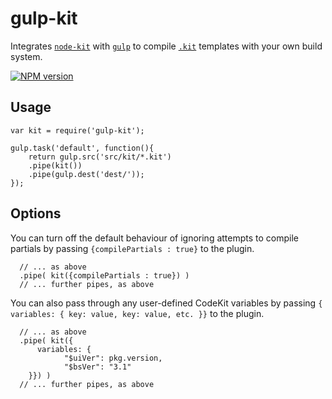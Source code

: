 # gulp-kit
Integrates [`node-kit`](https://github.com/jeremyworboys/node-kit) 
with [`gulp`](http://gulpjs.com/) to compile 
[`.kit`](http://incident57.com/codekit/help.html#kit) templates 
with your own build system.

[![NPM version](https://badge.fury.io/js/gulp-kit.svg)](http://badge.fury.io/js/gulp-kit)

## Usage
    
    var kit = require('gulp-kit');

    gulp.task('default', function(){
        return gulp.src('src/kit/*.kit')
        .pipe(kit())
        .pipe(gulp.dest('dest/'));
    });

## Options
You can turn off the default behaviour of
ignoring attempts to compile partials by 
passing `{compilePartials : true}` to the
plugin.

      // ... as above
      .pipe( kit({compilePartials : true}) )
      // ... further pipes, as above
    
You can also pass through any user-defined CodeKit variables by passing
`{ variables: { key: value, key: value, etc. }}` to the plugin.

      // ... as above
      .pipe( kit({			
          variables: {
				"$uiVer": pkg.version,
				"$bsVer": "3.1"
		}}) )
      // ... further pipes, as above
